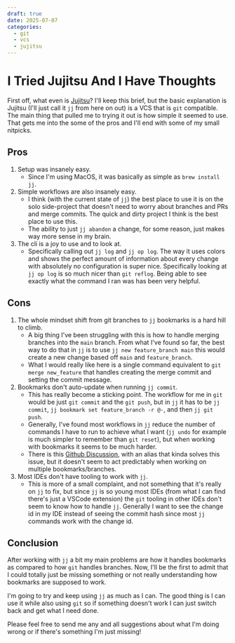 ```yaml
---
draft: true
date: 2025-07-07
categories:
  - git
  - vcs
  - jujitsu
---
```

# I Tried Jujitsu And I Have Thoughts

First off, what even is [Jujitsu](https://jj-vcs.github.io/jj/latest/)? I'll keep this brief, but the basic explanation is Jujitsu (I'll just call it `jj` from here on out) is a VCS that is `git` compatible. The main thing that pulled me to trying it out is how simple it seemed to use. That gets me into the some of the pros and I'll end with some of my small nitpicks. 

## Pros
1. Setup was insanely easy. 
	- Since I'm using MacOS, it was basically as simple as `brew install jj`. 
2. Simple workflows are also insanely easy. 
	- I think (with the current state of `jj`) the best place to use it is on the solo side-project that doesn't need to worry about branches and PRs and merge commits. The quick and dirty project I think is the best place to use this. 
	- The ability to just `jj abandon` a change, for some reason, just makes way more sense in my brain. 
3. The cli is a joy to use and to look at.
	- Specifically calling out `jj log` and `jj op log`. The way it uses colors and shows the perfect amount of information about every change with absolutely no configuration is super nice. Specifically looking at `jj op log` is so much nicer than `git reflog`. Being able to see exactly what the command I ran was has been very helpful.

## Cons
1. The whole mindset shift from git branches to `jj` bookmarks is a hard hill to climb.
	- A big thing I've been struggling with this is how to handle merging branches into the `main` branch. From what I've found so far, the best way to do that in `jj` is to use `jj new feature_branch main` this would create a new change based off `main` and `feature_branch`. 
	- What I would really like here is a single command equivalent to `git merge new_feature` that handles creating the merge commit and setting the commit message. 
2. Bookmarks don't auto-update when running `jj commit`.
	-  This has really become a sticking point. The workflow for me in `git` would be just `git commit` and the `git push`, but in `jj` it has to be `jj commit`, `jj bookmark set feature_branch -r @-`, and then `jj git push`. 
	- Generally, I've found most workflows in `jj` reduce the number of commands I have to run to achieve what I want (`jj undo` for example is much simpler to remember than `git reset`), but when working with bookmarks it seems to be much harder. 
	- There is this [Github Discussion](https://github.com/jj-vcs/jj/discussions/5568), with an alias that kinda solves this issue, but it doesn't seem to act predictably when working on multiple bookmarks/branches. 
3. Most IDEs don't have tooling to work with `jj`.
	- This is more of a small complaint, and not something that it's really on `jj` to fix, but since `jj` is so young most IDEs (from what I can find there's just a VSCode extension) the `git` tooling in other IDEs don't seem to know how to handle `jj`. Generally I want to see the change id in my IDE instead of seeing the commit hash since most `jj` commands work with the change id.


## Conclusion

After working with `jj` a bit my main problems are how it handles bookmarks as compared to how `git` handles branches. Now, I'll be the first to admit that I could totally just be missing something or not really understanding how bookmarks are supposed to work. 

I'm going to try and keep using `jj` as much as I can. The good thing is I can use it while also using `git` so if something doesn't work I can just switch back and get what I need done. 

Please feel free to send me any and all suggestions about what I'm doing wrong or if there's something I'm just missing!